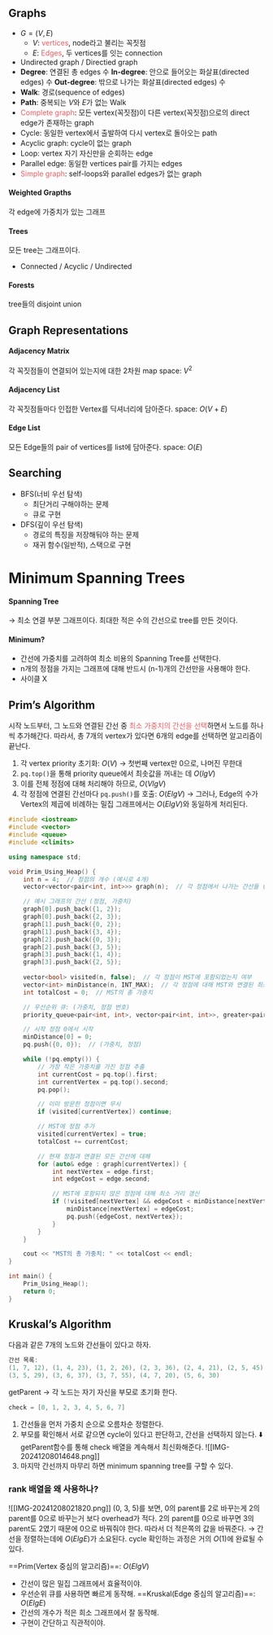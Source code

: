 ## Graphs
- $G = (V, E)$
	- $V$: <span style="color:rgb(229, 93, 98)">vertices</span>, node라고 불리는 꼭짓점
	- $E$: <span style="color:rgb(229, 93, 98)">Edges</span>, 두 vertices를 잇는 connection
- Undirected graph / Directied graph
- **Degree**: 연결된 총 edges 수 
  **In-degree**: 안으로 들어오는 화살표(directed edges) 수
  **Out-degree**: 밖으로 나가는 화살표(directed edges) 수
- **Walk**: 경로(sequence of edges)
- **Path**: 중복되는 $V$와 $E$가 없는 Walk
- <span style="color:rgb(229, 93, 98)">Complete graph</span>: 모든 vertex(꼭짓점)이 다른 vertex(꼭짓점)으로의 direct edge가 존재하는 graph
- Cycle: 동일한 vertex에서 출발하여 다시 vertex로 돌아오는 path
- Acyclic graph: cycle이 없는 graph
- Loop: vertex 자기 자신만을 순회하는 edge
- Parallel edge: 동일한 vertices pair를 가지는 edges
- <span style="color:rgb(229, 93, 98)">Simple graph</span>: self-loops와 parallel edges가 없는 graph
#### Weighted Grapths
각 edge에 가중치가 있는 그래프
#### Trees
모든 tree는 그래프이다. 
- Connected / Acyclic / Undirected
#### Forests
tree들의 disjoint union

## Graph Representations
#### Adjacency Matrix
각 꼭짓점들이 연결되어 있는지에 대한 2차원 map
space: $V^2$
#### Adjacency List
각 꼭짓점들마다 인접한 Vertex를 딕셔너리에 담아준다. 
space: $O(V+E)$
#### Edge List
모든 Edge들의 pair of vertices를 list에 담아준다. 
space: $O(E)$

## Searching
- BFS(너비 우선 탐색)
	- 최단거리 구해야하는 문제
	- 큐로 구현
- DFS(깊이 우선 탐색)
	- 경로의 특징을 저장해둬야 하는 문제
	- 재귀 함수(일반적), 스택으로 구현

# Minimum Spanning Trees
#### Spanning Tree
→ 최소 연결 부분 그래프이다. 최대한 적은 수의 간선으로 tree를 만든 것이다. 
#### Minimum?
- 간선에 가중치를 고려하여 최소 비용의 Spanning Tree를 선택한다. 
- n개의 정점을 가지는 그래프에 대해 반드시 (n-1)개의 간선만을 사용해야 한다. 
- 사이클 X
## Prim’s Algorithm
시작 노드부터, 그 노드와 연결된 간선 중 <span style="color:rgb(229, 93, 98)">최소 가중치의 간선을 선택</span>하면서 노드를 하나씩 추가해간다. 
따라서, 총 7개의 vertex가 있다면 6개의 edge를 선택하면 알고리즘이 끝난다. 
1. 각 vertex priority 초기화: $O(V)$ → 첫번째 vertex만 0으로, 나머진 무한대
2. `pq.top()`을 통해 priority queue에서 최솟값을 꺼내는 데 $O(lgV)$ 
3. 이를 전체 정점에 대해 처리해야 하므로, $O(VlgV)$
4. 각 정점에 연결된 간선마다 `pq.push()`를 호출: $O(ElgV)$
→ 그러나, Edge의 수가 Vertex의 제곱에 비례하는 밀집 그래프에서는 $O(ElgV)$와 동일하게 처리된다. 
``` cpp 
#include <iostream>
#include <vector>
#include <queue>
#include <climits>

using namespace std;

void Prim_Using_Heap() {
    int n = 4;  // 정점의 개수 (예시로 4개)
    vector<vector<pair<int, int>>> graph(n);  // 각 정점에서 나가는 간선들 (인접 리스트 방식)

    // 예시 그래프의 간선 (정점, 가중치)
    graph[0].push_back({1, 2});
    graph[0].push_back({2, 3});
    graph[1].push_back({0, 2});
    graph[1].push_back({3, 4});
    graph[2].push_back({0, 3});
    graph[2].push_back({3, 5});
    graph[3].push_back({1, 4});
    graph[3].push_back({2, 5});
    
    vector<bool> visited(n, false);  // 각 정점이 MST에 포함되었는지 여부
    vector<int> minDistance(n, INT_MAX);  // 각 정점에 대해 MST와 연결된 최소 거리
    int totalCost = 0;  // MST의 총 가중치

    // 우선순위 큐: (가중치, 정점 번호)
    priority_queue<pair<int, int>, vector<pair<int, int>>, greater<pair<int, int>>> pq;

    // 시작 정점 0에서 시작
    minDistance[0] = 0;
    pq.push({0, 0});  // (가중치, 정점)

    while (!pq.empty()) {
        // 가장 작은 가중치를 가진 정점 추출
        int currentCost = pq.top().first;
        int currentVertex = pq.top().second;
        pq.pop();

        // 이미 방문한 정점이면 무시
        if (visited[currentVertex]) continue;

        // MST에 정점 추가
        visited[currentVertex] = true;
        totalCost += currentCost;

        // 현재 정점과 연결된 모든 간선에 대해
        for (auto& edge : graph[currentVertex]) {
            int nextVertex = edge.first;
            int edgeCost = edge.second;

            // MST에 포함되지 않은 정점에 대해 최소 거리 갱신
            if (!visited[nextVertex] && edgeCost < minDistance[nextVertex]) {
                minDistance[nextVertex] = edgeCost;
                pq.push({edgeCost, nextVertex});
            }
        }
    }

    cout << "MST의 총 가중치: " << totalCost << endl;
}

int main() {
    Prim_Using_Heap();
    return 0;
}

```
## Kruskal’s Algorithm
다음과 같은 7개의 노드와 간선들이 있다고 하자. 
```cpp
간선 목록:
(1, 7, 12), (1, 4, 23), (1, 2, 26), (2, 3, 36), (2, 4, 21), (2, 5, 45),
(3, 5, 29), (3, 6, 37), (3, 7, 55), (4, 7, 20), (5, 6, 30)
```
getParent → 각 노드는 자기 자신을 부모로 초기화 한다. 
```cpp
check = [0, 1, 2, 3, 4, 5, 6, 7]
```
1. 간선들을 먼저 가중치 순으로 오름차순 정렬한다. 
2. 부모를 확인해서 서로 같으면 cycle이 있다고 판단하고, 간선을 선택하지 않는다. 
   ⬇️ getParent함수를 통해 check 배열을 계속해서 최신화해준다. ![[IMG-20241208014648.png]]
3. 마지막 간선까지 마무리 하면 minimum spanning tree를 구할 수 있다. 
### rank 배열을 왜 사용하나?
![[IMG-20241208021820.png]]
(0, 3, 5)를 보면, 
0의 parent를 2로 바꾸는게 2의 parent를 0으로 바꾸는거 보다 overhead가 적다. 
2의 parent를 0으로 바꾸면 3의 parent도 2였기 때문에 0으로 바꿔줘야 한다. 
따라서 더 적은쪽의 값을 바꿔준다. 
→ 간선을 정렬하는데에 $O(ElgE)$가 소요된다. cycle 확인하는 과정은 거의 $O(1)$에 완료될 수 있다. 

==Prim(Vertex 중심의 알고리즘)==: $O(ElgV)$
- 간선이 많은 밀집 그래프에서 효율적이야.
- 우선순위 큐를 사용하면 빠르게 동작해.
==Kruskal(Edge 중심의 알고리즘)==: $O(ElgE)$
- 간선의 개수가 적은 희소 그래프에서 잘 동작해.
- 구현이 간단하고 직관적이야.

